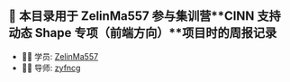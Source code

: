 ## 🚀 本目录用于 ZelinMa557 参与集训营**CINN 支持动态 Shape 专项（前端方向）**项目时的周报记录

- 👨‍💻 学员: [ZelinMa557](https://github.com/ZelinMa557)
- 👦🏻​ 导师: [zyfncg](https://github.com/zyfncg)